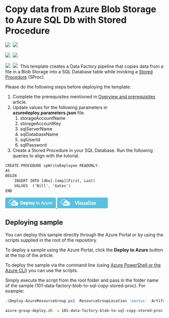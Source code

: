 # Copy data from Azure Blob Storage to Azure SQL Db with Stored Procedure

<IMG SRC="https://azurequickstartsservice.blob.core.windows.net/badges/101-data-factory-blob-to-sql-copy-stored-proc/PublicLastTestDate.svg" />&nbsp;
<IMG SRC="https://azurequickstartsservice.blob.core.windows.net/badges/101-data-factory-blob-to-sql-copy-stored-proc/PublicDeployment.svg" />&nbsp;

<IMG SRC="https://azurequickstartsservice.blob.core.windows.net/badges/101-data-factory-blob-to-sql-copy-stored-proc/FairfaxLastTestDate.svg" />&nbsp;
<IMG SRC="https://azurequickstartsservice.blob.core.windows.net/badges/101-data-factory-blob-to-sql-copy-stored-proc/FairfaxDeployment.svg" />&nbsp;

<IMG SRC="https://azurequickstartsservice.blob.core.windows.net/badges/101-data-factory-blob-to-sql-copy-stored-proc/BestPracticeResult.svg" />&nbsp;
<IMG SRC="https://azurequickstartsservice.blob.core.windows.net/badges/101-data-factory-blob-to-sql-copy-stored-proc/CredScanResult.svg" />&nbsp;
This template creates a Data Factory pipeline that copies data from a file in a Blob Storage into a SQL Database table while invoking a [Stored Procedure](https://azure.microsoft.com/en-us/documentation/articles/data-factory-stored-proc-activity/) (SProc). 

Please do the following steps before deploying the template: 

1. Complete the prerequisites mentioned in [Overview and prerequisites](https://azure.microsoft.com/documentation/articles/data-factory-copy-data-from-azure-blob-storage-to-sql-database/) article.
2. Update values for the following parameters in **azuredeploy.parameters.json** file. 
	1. storageAccountName
	2. storageAccountKey
	3. sqlServerName
	4. sqlDatabaseName
	5. sqlUserId
	6. sqlPassword
3. Create a Stored Procedure in your SQL Database. Run the following queries to align with the tutorial.

```
CREATE PROCEDURE spWriteEmployee READONLY
AS
BEGIN
	INSERT INTO [dbo].[emp](First, Last)
	VALUES  ('Bill', 'Gates')
END
```

<a href="https://portal.azure.com/#create/Microsoft.Template/uri/https%3A%2F%2Fraw.githubusercontent.com%2FAzure%2Fazure-quickstart-templates%2Fmaster%2F101-data-factory-blob-to-sql-copy-stored-proc%2Fazuredeploy.json" target="_blank">
    <img src="https://raw.githubusercontent.com/Azure/azure-quickstart-templates/master/1-CONTRIBUTION-GUIDE/images/deploytoazure.png"/>
</a>
<a href="http://armviz.io/#/?load=https%3A%2F%2Fraw.githubusercontent.com%2FAzure%2Fazure-quickstart-templates%2Fmaster%2F101-data-factory-blob-to-sql-stored-proc%2Fazuredeploy.json" target="_blank">
    <img src="https://raw.githubusercontent.com/Azure/azure-quickstart-templates/master/1-CONTRIBUTION-GUIDE/images/visualizebutton.png"/>
</a>

## Deploying sample
You can deploy this sample directly through the Azure Portal or by using the scripts supplied in the root of the repository.

To deploy a sample using the Azure Portal, click the **Deploy to Azure** button at the top of the article. 

To deploy the sample via the command line (using [Azure PowerShell or the Azure CLI](https://azure.microsoft.com/en-us/downloads/)) you can use the scripts.

Simply execute the script from the root folder and pass in the folder name of the sample (101-data-factory-blob-to-sql-copy-stored-proc). For example:

```PowerShell
.\Deploy-AzureResourceGroup.ps1 -ResourceGroupLocation 'eastus' -ArtifactStagingDirectory 101-data-factory-blob-to-sql-copy-stored-proc
```
```bash
azure-group-deploy.sh -a 101-data-factory-blob-to-sql-copy-stored-proc -l eastus
```

